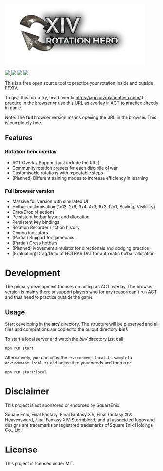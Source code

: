 ![Logo](./docs/img/xivrh-logo.png)

<a href="https://discord.gg/d7r8h5tDPA">
  <img src="https://img.shields.io/badge/discord-join-7289DA.svg?logo=discord&longCache=true&style=flat" />
</a>
<img src="https://img.shields.io/github/license/XIVRotationHero/xiv-rotation-hero-angular" />
<img src="https://img.shields.io/github/stars/XIVRotationHero/xiv-rotation-hero-angular?style=flat" />
<img src="https://img.shields.io/github/issues-raw/XIVRotationHero/xiv-rotation-hero-angular" />

This is a free open source tool to practice your rotation inside and outside FFXIV.

To give this tool a try, head over to https://app.xivrotationhero.com/ to practice in the browser or use this URL as overlay in ACT to practice directly in game.

Note: The **full** browser version means opening the URL in the browser. This is completely free.

## Features

### Rotation hero overlay

* ACT Overlay Support (just include the URL)
* Community rotation presets for each discipile of war
* Customisable rotations with repeatable steps
* (Planned) Different training modes to increase efficiency in learning

### Full browser version

* Massive full version with simulated UI
* Hotbar customisation (1x12, 2x6, 3x4, 4x3, 6x2, 12x1, Scaling, Visibility)
* Drag/Drop of actions
* Persistent hotbar layout and allocation
* Persistent Key bindings
* Rotation Recorder / action history
* Combo indicators
* (Partial) Support for gamepads
* (Partial) Cross hotbars
* (Planned) Movement simulator for directionals and dodging practice
* (Evaluating) Drag/Drop of HOTBAR.DAT for automatic hotbar allocation

# Development

The primary development focuses on acting as ACT overlay. The browser version is mainly there to support players who for any reason 
can't run ACT and thus need to practice outside the game.

## Usage
Start developing in the **src/** directory. The structure will be preserved and all files and compilations are copied to the output directory **bin/**.

To start a local server and watch the *bin/* directory just call
```
npm run start
```

Alternatively, you can copy the `environment.local.ts.sample` to `environment.local.ts` and adjust it to your needs
and then run:
```
npm run start:local
```

# Disclaimer

This project is not sponsored or endorsed by SquareEnix.

Square Enix, Final Fantasy, Final Fantasy XIV, Final Fantasy XIV: Heavensward, Final Fantasy XIV: Stormblood, and all associated logos and designs are trademarks or registered trademarks of Square Enix Holdings Co., Ltd.

# License

This project is licensed under MIT.
